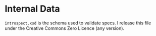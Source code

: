 Internal Data
=============

`introspect.xsd` is the schema used to validate specs.
I release this file under the Creative Commons Zero Licence (any version).
